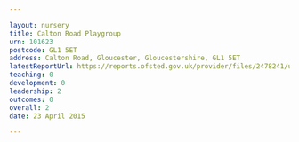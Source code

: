 ```yaml
---

layout: nursery
title: Calton Road Playgroup
urn: 101623
postcode: GL1 5ET
address: Calton Road, Gloucester, Gloucestershire, GL1 5ET
latestReportUrl: https://reports.ofsted.gov.uk/provider/files/2478241/urn/101623.pdf
teaching: 0
development: 0
leadership: 2
outcomes: 0
overall: 2
date: 23 April 2015

---
```

